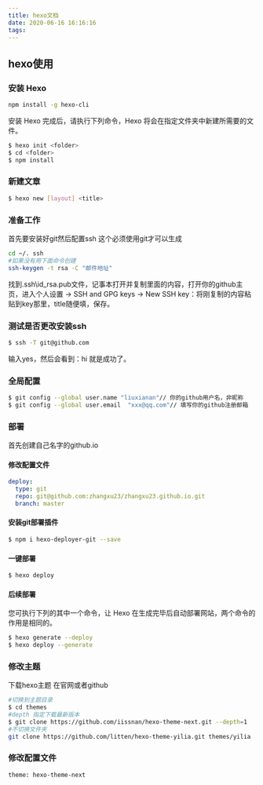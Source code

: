 ```yaml
---
title: hexo文档
date: 2020-06-16 16:16:16
tags:
---
```

## hexo使用
### 安装 Hexo
```bash
npm install -g hexo-cli
```
安装 Hexo 完成后，请执行下列命令，Hexo 将会在指定文件夹中新建所需要的文件。
```bash
$ hexo init <folder>
$ cd <folder>
$ npm install
```
### 新建文章
```bash
$ hexo new [layout] <title>
```
### 准备工作
首先要安装好git然后配置ssh 这个必须使用git才可以生成
```bash
cd ~/. ssh 
#如果没有用下面命令创建
ssh-keygen -t rsa -C "邮件地址"
```
找到.ssh\id_rsa.pub文件，记事本打开并复制里面的内容，打开你的github主页，进入个人设置 -> SSH and GPG keys -> New SSH key：将刚复制的内容粘贴到key那里，title随便填，保存。
### 测试是否更改安装ssh
```bash
$ ssh -T git@github.com 
```
输入yes，然后会看到：hi 就是成功了。
### 全局配置
```bash
$ git config --global user.name "liuxianan"// 你的github用户名，非昵称
$ git config --global user.email  "xxx@qq.com"// 填写你的github注册邮箱
```
### 部署

首先创建自己名字的github.io
#### 修改配置文件
```yml
deploy:
  type: git
  repo: git@github.com:zhangxu23/zhangxu23.github.io.git
  branch: master
```
#### 安装git部署插件

```bash
$ npm i hexo-deployer-git --save
```
#### 一键部署
```bash
$ hexo deploy
```
#### 后续部署
您可执行下列的其中一个命令，让 Hexo 在生成完毕后自动部署网站，两个命令的作用是相同的。

```bash
$ hexo generate --deploy
$ hexo deploy --generate
```
### 修改主题
下载hexo主题 在官网或者github
```bash
#切换到主题目录
$ cd themes
#depth 指定下载最新版本
$ git clone https://github.com/iissnan/hexo-theme-next.git --depth=1
#不切换文件夹
git clone https://github.com/litten/hexo-theme-yilia.git themes/yilia
```
### 修改配置文件
```bash
theme: hexo-theme-next
```
